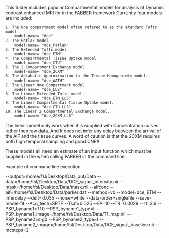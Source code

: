 This folder includes popular Compartmental models for analysis of Dynamic contrast enhanced MRI for in the FABBER framework
Currently four models are included:

    1. The One compartment model often refered to as the standard Tofts model 
        model-name= "dce"
    2. The Patlak model
        model-name= "dce_Patlak"
    3. The Extended Tofts model
        model-name= "dce_ETM"
    4. The Compartmental Tissue Uptake model
        model-name= "dce_CTU"
    5. The 2 Compartment Exchange model.
        model-name= "dce_2CXM"
    6. The Adiabatic Approximation to the Tissue Homogeniety model.
        model-name= "dce_AATH"
    7. The Linear One Compartment model.
        model-name= "dce_LLS"
    8. The Linear Extended Tofts model.
        model-name= "dce_ETM_LLS"
    9. The Linear Compartmental Tissue Uptake model.
        model-name= "dce_CTU_LLS"
    10. The Linear 2 Compartmental Exchange model.
        model-name= "dce_2CXM_LLS"

The linear model only work when it is supplied with Concentration curves rather then raw data. And It does not infer any delay between the arrival of the AIF and the tissue curves. A word of caution is that the 2CXM requires both high temporal sampling and good CNR!!
    
These models all need an estimate of an input function which must be supplied in the when calling FABBER in the command line

example of command line execution

--output=/home/fsl/Desktop/Data_out/Data
--data=/home/fsl/Desktop/Data/DCE_signal_intensity.nii
--mask=/home/fsl/Desktop/Data/mask.nii
--aifconc
--aif=/home/fsl/Desktop/Data/parker.dat
--method=vb
--model=dce_ETM
--inferdelay
--delt=0.035
--noise=white
--data-order=singlefile
--save-model-fit
--Acq_tech=SRTF
--Tsat=0.025
--FA=10
--TR=0.0029
--r1=3.6
--PSP_byname1=T10
--PSP_byname1_type=I
--PSP_byname1_image=/home/fsl/Desktop/Data/T1_map.nii
--PSP_byname2=sig0
--PSP_byname2_type=I
--PSP_byname2_image=/home/fsl/Desktop/Data/DCE_signal_baseline.nii
--mcsteps=2